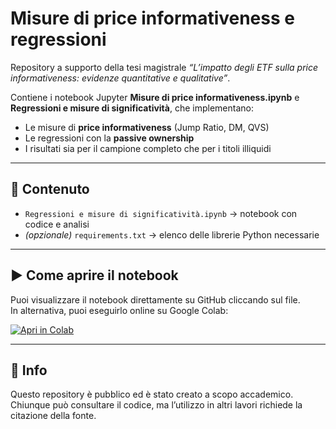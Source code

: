 
# Misure di price informativeness e regressioni

Repository a supporto della tesi magistrale *“L’impatto degli ETF sulla price informativeness: evidenze quantitative e qualitative”*.  

Contiene i notebook Jupyter **Misure di price informativeness.ipynb** e **Regressioni e misure di significatività**, che implementano:
- Le misure di **price informativeness** (Jump Ratio, DM, QVS)
- Le regressioni con la **passive ownership**
- I risultati sia per il campione completo che per i titoli illiquidi

---

## 📂 Contenuto
- `Regressioni e misure di significatività.ipynb` → notebook con codice e analisi
- *(opzionale)* `requirements.txt` → elenco delle librerie Python necessarie

---

## ▶️ Come aprire il notebook
Puoi visualizzare il notebook direttamente su GitHub cliccando sul file.  
In alternativa, puoi eseguirlo online su Google Colab:  

[![Apri in Colab](https://colab.research.google.com/assets/colab-badge.svg)](https://colab.research.google.com/github/tuo-username/nome-repo/blob/main/Regressioni%20e%20misure%20di%20significatività.ipynb)

---

## 📖 Info
Questo repository è pubblico ed è stato creato a scopo accademico.  
Chiunque può consultare il codice, ma l’utilizzo in altri lavori richiede la citazione della fonte.
